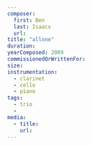 ```yaml
---
composer:
  first: Ben
  last: Isaacs
  url:
title: "allone"
duration:
yearComposed: 2009
commissionedOrWrittenFor:
size:
instrumentation:
  - clarinet
  - cello
  - piano
tags:
  - trio
  -
media:
  - title:
    url:
---
```


